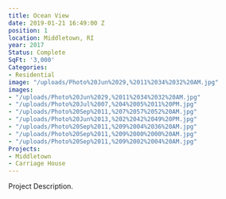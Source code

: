 ```yaml
---
title: Ocean View
date: 2019-01-21 16:49:00 Z
position: 1
location: Middletown, RI
year: 2017
Status: Complete
SqFt: '3,000'
Categories:
- Residential
image: "/uploads/Photo%20Jun%2029,%2011%2034%2032%20AM.jpg"
images:
- "/uploads/Photo%20Jun%2029,%2011%2034%2032%20AM.jpg"
- "/uploads/Photo%20Jul%2007,%204%2005%2011%20PM.jpg"
- "/uploads/Photo%20Sep%2011,%207%2057%2052%20AM.jpg"
- "/uploads/Photo%20Jun%2013,%202%2042%2049%20PM.jpg"
- "/uploads/Photo%20Sep%2011,%209%2004%2036%20AM.jpg"
- "/uploads/Photo%20Sep%2011,%209%2000%2000%20AM.jpg"
- "/uploads/Photo%20Sep%2011,%209%2002%2004%20AM.jpg"
Projects:
- Middletown
- Carriage House
---
```


Project Description.